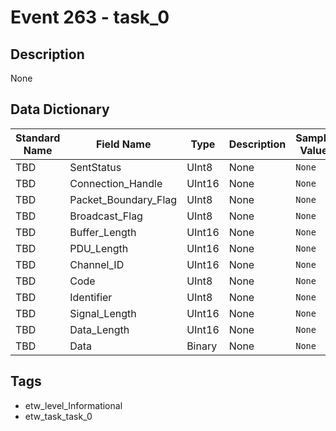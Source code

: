 # Event 263 - task_0

## Description
None

## Data Dictionary
|Standard Name|Field Name|Type|Description|Sample Value|
|---|---|---|---|---|
|TBD|SentStatus|UInt8|None|`None`|
|TBD|Connection_Handle|UInt16|None|`None`|
|TBD|Packet_Boundary_Flag|UInt8|None|`None`|
|TBD|Broadcast_Flag|UInt8|None|`None`|
|TBD|Buffer_Length|UInt16|None|`None`|
|TBD|PDU_Length|UInt16|None|`None`|
|TBD|Channel_ID|UInt16|None|`None`|
|TBD|Code|UInt8|None|`None`|
|TBD|Identifier|UInt8|None|`None`|
|TBD|Signal_Length|UInt16|None|`None`|
|TBD|Data_Length|UInt16|None|`None`|
|TBD|Data|Binary|None|`None`|

## Tags
* etw_level_Informational
* etw_task_task_0